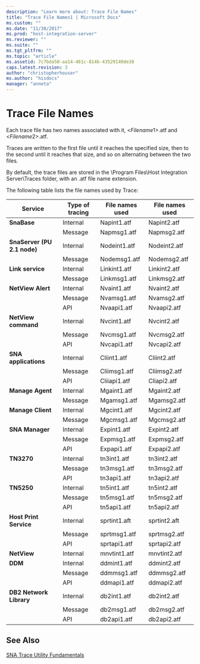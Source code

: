 ```yaml
---
description: "Learn more about: Trace File Names"
title: "Trace File Names1 | Microsoft Docs"
ms.custom: ""
ms.date: "11/30/2017"
ms.prod: "host-integration-server"
ms.reviewer: ""
ms.suite: ""
ms.tgt_pltfrm: ""
ms.topic: "article"
ms.assetid: 7c7bda50-aa14-461c-814b-43529140de38
caps.latest.revision: 3
author: "christopherhouser"
ms.author: "hisdocs"
manager: "anneta"
---
```

# Trace File Names
Each trace file has two names associated with it, \<*Filename*1>.atf and \<*Filename*2>.atf.  
  
 Traces are written to the first file until it reaches the specified size, then to the second until it reaches that size, and so on alternating between the two files.  
  
 By default, the trace files are stored in the \Program Files\Host Integration Server\Traces folder, with an .atf file name extension.  
  
 The following table lists the file names used by Trace:  
  
|Service|Type of tracing|File names used|File names used|  
|-------------|---------------------|---------------------|---------------------|  
|**SnaBase**|Internal|Napint1.atf|Napint2.atf|  
||Message|Napmsg1.atf|Napmsg2.atf|  
|**SnaServer (PU 2.1 node)**|Internal|Nodeint1.atf|Nodeint2.atf|  
||Message|Nodemsg1.atf|Nodemsg2.atf|  
|**Link service**|Internal|Linkint1.atf|Linkint2.atf|  
||Message|Linkmsg1.atf|Linkmsg2.atf|  
|**NetView Alert**|Internal|Nvaint1.atf|Nvaint2.atf|  
||Message|Nvamsg1.atf|Nvamsg2.atf|  
||API|Nvaapi1.atf|Nvaapi2.atf|  
|**NetView command**|Internal|Nvcint1.atf|Nvcint2.atf|  
||Message|Nvcmsg1.atf|Nvcmsg2.atf|  
||API|Nvcapi1.atf|Nvcapi2.atf|  
|**SNA applications**|Internal|Cliint1.atf|Cliint2.atf|  
||Message|Cliimsg1.atf|Cliimsg2.atf|  
||API|Cliiapi1.atf|Cliapi2.atf|  
|**Manage Agent**|Internal|Mgaint1.atf|Mgaint2.atf|  
||Message|Mgamsg1.atf|Mgamsg2.atf|  
|**Manage Client**|Internal|Mgcint1.atf|Mgcint2.atf|  
||Message|Mgcmsg1.atf|Mgcmsg2.atf|  
|**SNA Manager**|Internal|Expint1.atf|Expint2.atf|  
||Message|Expmsg1.atf|Expmsg2.atf|  
||API|Expapi1.atf|Expapi2.atf|  
|**TN3270**|Internal|tn3int1.atf|tn3int2.atf|  
||Message|tn3msg1.atf|tn3msg2.atf|  
||API|tn3api1.atf|tn3api2.atf|  
|**TN5250**|Internal|tn5int1.atf|tn5int2.atf|  
||Message|tn5msg1.atf|tn5msg2.atf|  
||API|tn5api1.atf|tn5api2.atf|  
|**Host Print Service**|Internal|sprtint1.aft|sprtint2.aft|  
||Message|sprtmsg1.atf|sprtmsg2.atf|  
||API|sprtapi1.atf|sprtapi2.atf|  
|**NetView**|Internal|mnvtint1.atf|mnvtint2.atf|  
|**DDM**|Internal|ddmint1.atf|ddmint2.atf|  
||Message|ddmmsg1.atf|ddmmsg2.atf|  
||API|ddmapi1.atf|ddmapi2.atf|  
|**DB2 Network Library**|Internal|db2int1.atf|db2int2.atf|  
||Message|db2msg1.atf|db2msg2.atf|  
||API|db2api1.atf|db2api2.atf|  
  
## See Also  
 [SNA Trace Utility Fundamentals](../core/sna-trace-utility-fundamentals1.md)
